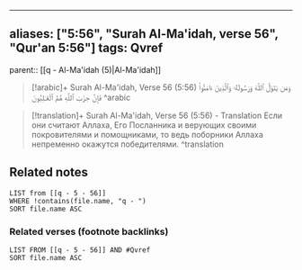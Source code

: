 
---
aliases: ["5:56", "Surah Al-Ma'idah, verse 56", "Qur'an 5:56"]
tags: Qvref
---

parent:: [[q - Al-Ma'idah (5)|Al-Ma'idah]]

> [!arabic]+ Surah Al-Ma'idah, Verse 56 (5:56)
> <span class="quran-arabic">وَمَن يَتَوَلَّ ٱللَّهَ وَرَسُولَهُۥ وَٱلَّذِينَ ءَامَنُوا۟ فَإِنَّ حِزْبَ ٱللَّهِ هُمُ ٱلْغَـٰلِبُونَ</span>
^arabic

> [!translation]+ Surah Al-Ma'idah, Verse 56 (5:56) - Translation
> Если они считают Аллаха, Его Посланника и верующих своими покровителями и помощниками, то ведь поборники Аллаха непременно окажутся победителями.
^translation



## Related notes
```dataview
LIST from [[q - 5 - 56]]
WHERE !contains(file.name, "q - ")
SORT file.name ASC
```

### Related verses (footnote backlinks)
```dataview
LIST FROM [[q - 5 - 56]] AND #Qvref
SORT file.name ASC
```

